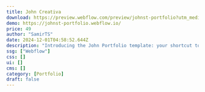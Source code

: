 ```yaml
---
title: John Creativa
download: https://preview.webflow.com/preview/johnst-portfolio?utm_medium=preview_link&utm_source=designer&utm_content=johnst-portfolio&preview=98afb0908eacd55c119ffb62be2ed6ad&workflow=preview
demo: https://johnst-portfolio.webflow.io/
price: 49
author: "SamirTS"
date: 2024-12-01T04:58:52.644Z
description: "Introducing the John Portfolio template: your shortcut to crafting a captivating portfolio website in no time. Say goodbye to lengthy setup processes and hello to showcasing your personality and finest work effortlessly."
ssg: ["Webflow"]
css: []
ui: []
cms: []
category: [Portfolio]
draft: false
---
```


